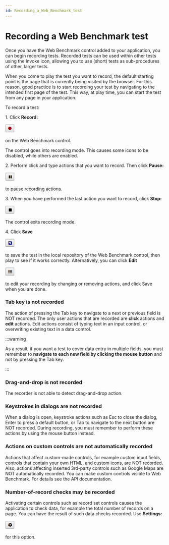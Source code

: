 ```yaml
---
id: Recording_a_Web_Benchmark_test
---
```


# Recording a Web Benchmark test

Once you have the Web Benchmark control added to your application, you can begin recording tests. Recorded tests can be used within other tests using the Invoke icon, allowing you to use (short) tests as sub-procedures of other, larger tests.

When you come to play the test you want to record, the default starting point is the page that is currently being visited by the browser. For this reason, good practice is to start recording your test by navigating to the intended first page of the test. This way, at play time, you can start the test from any page in your application.

To record a test:

1. Click **Record:**

![](./assets/d954b7e0-c266-450d-ab17-3ae78ef63654.png)

on the Web Benchmark control.

The control goes into recording mode. This causes some icons to be disabled, while others are enabled.

2. Perform click and type actions that you want to record. Then click **Pause:**

![](./assets/c32b5846-5aae-40dd-a48d-8f82172e14dd.png)

to pause recording actions.

3. When you have performed the last action you want to record, click **Stop:**

![](./assets/a3407017-022c-4b88-bf15-3cc1bc677bf0.png)

The control exits recording mode.

4. Click **Save**

![](./assets/6800595e-de06-477c-8652-28128408f2c7.png)

to save the test in the local repository of the Web Benchmark control, then play to see if it works correctly. Alternatively, you can click **Edit**

![](./assets/8f23385a-ab8c-4c2e-b5a0-89578e012491.png)

to edit your recording by changing or removing actions, and click Save when you are done.

### Tab key is not recorded

The action of pressing the Tab key to navigate to a next or previous field is NOT recorded. The only user actions that are recorded are **click** actions and **edit** actions. Edit actions consist of typing text in an input control, or overwriting existing text in a data control.


:::warning

As a result, if you want a test to cover data entry in multiple fields, you must remember to **navigate to each new field by clicking the mouse button** and not by pressing the Tab key.

:::

### Drag-and-drop is not recorded

The recorder is not able to detect drag-and-drop action.

### Keystrokes in dialogs are not recorded

When a dialog is open, keystroke actions such as Esc to close the dialog, Enter to press a default button, or Tab to navigate to the next button are NOT recorded. During recording, you must remember to perform these actions by using the mouse button instead.

### Actions on custom controls are not automatically recorded

Actions that affect custom-made controls, for example custom input fields, controls that contain your own HTML, and custom icons, are NOT recorded. Also, actions affecting inserted 3rd-party controls such as Google Maps are NOT automatically recorded. You can make custom controls visible to Web Benchmark. For details see the API documentation.

### Number-of-record checks may be recorded

Activating certain controls such as record set controls causes the application to check data, for example the total number of records on a page. You can have the result of such data checks recorded. Use **Settings:**

![](./assets/3e6350a9-f1a8-48a2-9f39-1f70d973bb7f.png)

for this option.